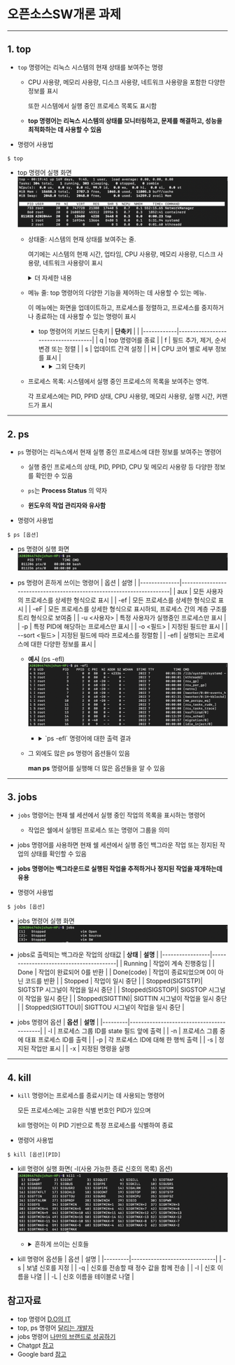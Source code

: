 # 오픈소스SW개론 과제
***
## 1. top
* `top` 명령어는 리눅스 시스템의 현재 상태를 보여주는 명령  

    * CPU 사용량, 메모리 사용량, 디스크 사용량, 네트워크 사용량을 포함한 다양한 정보를 표시 

      또한 시스템에서 실행 중인 프로세스 목록도 표시함
  
    * __top 명령어는 리눅스 시스템의 상태를 모니터링하고, 문제를 해결하고, 성능을 최적화하는 데 사용할 수 있음__
* 명령어 사용법
```
$ top
```
* top 명령어 실행 화면
![image](https://github.com/EHmin2/Opensource_SW/blob/master/top.png)
  + 상태줄: 시스템의 현재 상태를 보여주는 줄. 

    여기에는 시스템의 현재 시간, 업타임, CPU 사용량, 메모리 사용량, 디스크 사용량, 네트워크 사용량이 표시
        <details>
        <summary>더 자세한 내용</summary>
          
          * 첫 번째 줄은 현재 시간, 서버 구동시간, 접속 유저수, 로드 애버리지를 의미
          
          * 두 번째 줄은 전체 프로세스 수, 실행 중인 프로세스 수, 대기 중인 프로세스 수, 정지 중인 프로세스 수, 좀비 프로세스 수를 의미
          
          * 세 번째 줄은 cpu의 사용량 정보를 의미
            * CPU 요소
               * %us : 유저 영역에서 사용하고 있는 CPU 비중
               * %sy : 커널 영역에서 사용하고 있는 CPU 비중
               * %id : 사용하지 않는 CPU 비중
               * %wa : I/O 대기상태에서의 CPU 비중
               * 등등..
          
          * 네 번째 줄은 시스템 메모리 사용량 정보를 의미
          
          * 다섯 번째 줄은 시스템의 스왑 영역 사용량 정보를 의미
  + 메뉴 줄: top 명령어의 다양한 기능을 제어하는 데 사용할 수 있는 메뉴.
 
    이 메뉴에는 화면을 업데이트하고, 프로세스를 정렬하고, 프로세스를 중지하거나 종료하는 데 사용할 수 있는 명령이 표시
  
    * top 명령어의 키보드 단축키
      | __단축키__ |                                    |
      |------------|------------------------------------|
      |     q      | top 명령어를 종료                   |
      |     f      | 필드 추가, 제거, 순서 변경 또는 정렬 |
      |     s      | 업데이트 간격 설정                  |
      |     H      | CPU 코어 별로 세부 정보를 표시       |
        * <details>
          <summary>그외 단축키</summary>
            
            [man top 스크린샷1](https://github.com/EHmin2/Opensource_SW/blob/master/man%20top%201.png)
               
            [man top 스크린샷2](https://github.com/EHmin2/Opensource_SW/blob/master/man%20top%202.png)
   
  + 프로세스 목록: 시스템에서 실행 중인 프로세스의 목록을 보여주는 영역. 

    각 프로세스에는 PID, PPID 상태, CPU 사용량, 메모리 사용량, 실행 시간, 커맨드가 표시
***  
## 2. ps
* `ps` 명령어는 리눅스에서 현재 실행 중인 프로세스에 대한 정보를 보여주는 명령어

  * 실행 중인 프로세스의 상태, PID, PPID, CPU 및 메모리 사용량 등 다양한 정보를 확인한 수 있음
  * `ps`는 __Process Status__ 의 약자

  * __윈도우의 작업 관리자와 유사함__
* 명령어 사용법
```
$ ps [옵션]
```
* ps 명령어 실행 화면
   ![image](https://github.com/EHmin2/Opensource_SW/blob/master/ps.png)
  
  
* ps 명령어 흔하게 쓰이는 명령어
  | 옵션          |      설명                                                             |
  |--------------|----------------------------------------------------------------------|
  | aux          | 모든 사용자의 프로세스를 상세한 형식으로 표시                                   |
  | -ef          | 모든 프로세스를 상세한 형식으로 표시                                          |
  | -eF          | 모든 프로세스를 상세한 형식으로 표시하되, 프로세스 간의 계층 구조를 트리 형식으로 보여줌  |
  | -u <사용자>    | 특정 사용자가 실행중인 프로세스만 표시                                        |
  | -p <PID>     | 특정 PID에 해당하는 프로세스만 표시                                         |
  | -o <필드>     | 지정된 필드만 표시                                                       |
  | --sort <필드> | 지정된 필드에 따라 프로세스를 정렬함                                         |
  | -efl         | 실행되는 프로세스에 대한 다양한 정보를 표시                                   |
  
    * __예시__ (ps -efl)
      ![image](https://github.com/EHmin2/Opensource_SW/blob/master/ps%20-efl.png)
   
      * <details>
        <summary>`ps -efl` 명령어에 대한 출력 결과</summary>
      
         * F: 프로세스 플래그(프로세스의 현재 상태를 나타냄)
            * 4: 사용자 권한으로 실행된 프로세스
            * 1: fork(부모 프로세스로부터 자식 프로세스를 생성) 되었지만 
               
               exec(현재 프로세스의 이미지를 새로운 프로그램으로 덮어씀) 되지 않은 프로세스
            * 5: 4와 1의 플래그에 모두 해당하는 경우
            * 0: 어떤 플래그에도 해당되지 않음
         
         * S: 프로세스의 현재 상태를 나타냄
            * R: 실행 중이거나 실행될 수 있는 상태
            * S: 약 20초 이상 대기 상태
            * I: 약 20초 이하 대기 상태
            * T: 작업 제어에 의해 일시 중지된 상태
            * D: 디스크 관련 대기 상태
            * P: 페이지 관련 대기 상태
            * X: 메모리 확보를 위한 대기 상태
            * Z: 좀비 프로세스
        
         * UID: 프로세스를 실행시킨 사용자 ID
         * PID: 프로세스에 부여된 ID
         * PPID: 프로세스의 부모 프로세스 ID
         * C: CPU 사용량을 나타냄
         * PRI: 프로세스의 우선 순위를 나타냄
         * NI: 프로세스의 CPU 자원 사용 우선 순위를 나타냄
         * ADDR: 프로세스의 메모리 주소
         * SZ: 가상 메모리 사용량
         * STIME: 프로세스가 시작된 시간
         * TTY: 프로세스가 실행된 터미널의 종류와 번호
         * TIME: 프로세스에 의해 사용된 CPU 시간
         * CMD: 실행된 프로세스의 이름 또는 실행된 명령을 나타냄
   
  * 그 외에도 많은 ps 명령어 옵션들이 있음 
  
    __man ps__ 명령어를 실행해 더 많은 옵션들을 알 수 있음 
***
## 3. jobs
* `jobs` 명령어는 현재 쉘 세션에서 실행 중인 작업의 목록을 표시하는 명령어
    * 작업은 쉘에서 실행된 프로세스 또는 명령어 그룹을 의미
* jobs 명령어를 사용하면 현재 쉘 세션에서 실행 중인 백그라운 작업 또는 정지된 작업의 상태를 확인할 수 있음
  
* __jobs 명령어는 백그라운드로 실행된 작업을 추적하거나 정지된 작업을 재개하는데 유용__ 
  
* 명령어 사용법
```
$ jobs [옵션]
```
* jobs 명령어 실행 화면
   ![image](https://github.com/EHmin2/Opensource_SW/blob/master/jobs.png)

* jobs로 출력되는 백그라운 작업의 상태값
  | __상태__         |              __설명__                  |
  |-----------------|----------------------------------------|
  | Running         | 작업이 계속 진행중임                     |
  | Done            | 작업이 완료되어 0를 반환                 | 
  | Done(code)      | 작업이 종료되었으며 0이 아닌 코드를 반환  |
  | Stopped         | 작업이 일시 중단                        |
  | Stopped(SIGTSTP)| SIGTSTP 시그널이 작업을 일시 중단        |
  | Stopped(SIGSTOP)| SIGSTOP 시그널이 작업을 일시 중단        | 
  | Stopped(SIGTTIN)| SIGTTIN 시그널이 작업을 일시 중단        |
  | Stopped(SIGTTOU)| SIGTTOU 시그널이 작업을 일시 중단        |
* jobs 명령어 옵션
  | __옵션__ |  __설명__                                  |
  |---------|------------------------------------------|
  | -l      | 프로세스 그룹 ID를 state 필드 앞에 출력          |
  | -n      | 프로세스 그룹 중에 대표 프로세스 ID를 출력         |
  |  -p     | 각 프로세스 ID에 대해 한 행씩 출력               |
  | -s      | 정지된 작업만 표시                            |
  | -x      | 지정된 명령을 실행
***
## 4. kill
* `kill` 명령어는 프로세스를 종료시키는 데 사용되는 명령어
  
  모든 프로세스에는 고유한 식별 번호인 PID가 있으며 
  
  kill 명령어는 이 PID 기반으로 특정 프로세스를 식별하여 종료
  
* 명령어 사용법
```
$ kill [옵션][PID]
```
* kill 명령어 실행 화면( -l(사용 가능한 종료 신호의 목록) 옵션)
   ![image](https://github.com/EHmin2/Opensource_SW/blob/master/kill.png)

  * <details>
    <summary>흔하게 쓰이는 신호들</summary>
      
      [표](https://github.com/EHmin2/Opensource_SW/blob/master/kill%20--.png)
  
* kill 명령어 옵션들
  |   옵션   |     설명                      |
  |---------|------------------------------|
  |    -s   | 보낼 신호를 지정                |
  |    -q   | 신호를 전송할 때 정수 값을 함께 전송 |
  |    -l   | 신호 이름을 나열                 |
  |    -L   | 신호 이름을 테이블로 나열          |

## 참고자료    
   * top 명령어 [D.O의 IT](https://dany-it.tistory.com/348)
   * top, ps 명령어 [달리는 개발자](https://roadofdevelopment.tistory.com/43)
   * jobs 명령어 [나만의 브랜드로 성공하기](https://blog.naver.com/lovekor7/222843584344)
   * Chatgpt [참고](https://chat.openai.com/)
   * Google bard [참고](https://bard.google.com/)
  

  
